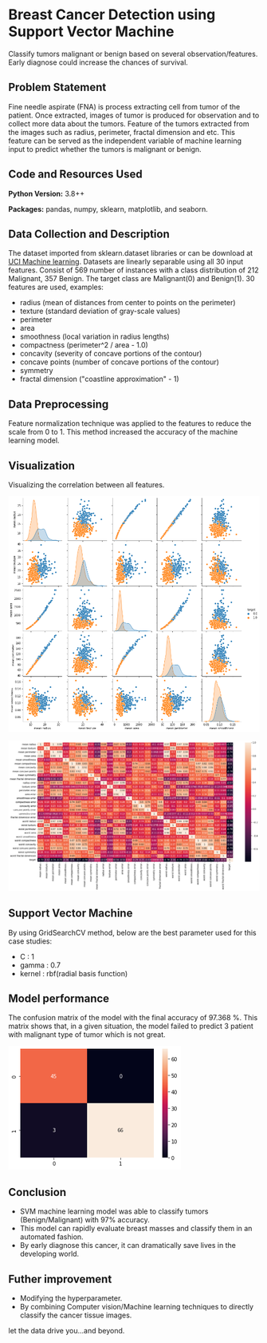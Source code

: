 # Breast Cancer Detection using Support Vector Machine
Classify tumors malignant or benign based on several observation/features. Early diagnose could increase the chances of survival.

## Problem Statement
Fine needle aspirate (FNA) is process extracting cell from tumor of the patient. Once extracted, images of tumor is produced for observation and to collect more data about the tumors. Feature of the tumors extracted from the images such as radius, perimeter, fractal dimension and etc. This feature can be served as the independent variable of machine learning input to predict whether the tumors is malignant or benign. 

## Code and Resources Used 
**Python Version:** 3.8++

**Packages:** pandas, numpy, sklearn, matplotlib, and seaborn.

## Data Collection and Description
The dataset imported from sklearn.dataset libraries or can be download at [UCI Machine learning](https://archive.ics.uci.edu/ml/datasets/Breast+Cancer+Wisconsin+(Diagnostic)). Datasets are linearly separable using all 30 input features. Consist of 569 number of instances with a class distribution of 212 Malignant, 357 Benign. The target class are Malignant(0) and Benign(1). 30 features are used, examples:

* radius (mean of distances from center to points on the perimeter)
* texture (standard deviation of gray-scale values)
* perimeter
* area
* smoothness (local variation in radius lengths)
* compactness (perimeter^2 / area - 1.0)
* concavity (severity of concave portions of the contour)
* concave points (number of concave portions of the contour)
* symmetry 
* fractal dimension ("coastline approximation" - 1)

## Data Preprocessing
Feature normalization technique was applied to the features to reduce the scale from 0 to 1. This method increased the accuracy of the machine learning model. 

## Visualization
Visualizing the correlation between all features.

![Pairplot](https://github.com/aimanraz/br-ccr-svm-svc/blob/main/img/viz.png)

![Correlation](https://github.com/aimanraz/br-ccr-svm-svc/blob/main/img/heatamap_corr.png)


## Support Vector Machine
By using GridSearchCV method, below are the best parameter used for this case  studies:
* C : 1
* gamma : 0.7
* kernel : rbf(radial basis function)

## Model performance
The confusion matrix of the model with the final accuracy of 97.368 %. This matrix shows that, in a given situation, the model failed to predict 3 patient with malignant type of tumor which is not great.

![Confusion matrix](https://github.com/aimanraz/br-ccr-svm-svc/blob/main/img/cm.png)

## Conclusion

* SVM machine learning model was able to classify tumors (Benign/Malignant) with 97% accuracy.
* This model can rapidly evaluate breast masses and classify them in an automated fashion.
* By early diagnose this cancer, it can dramatically save lives in the developing world.

## Futher improvement

* Modifying the hyperparameter.
* By combining Computer vision/Machine learning techniques to directly classify the cancer tissue images.

let the data drive you...and beyond.
